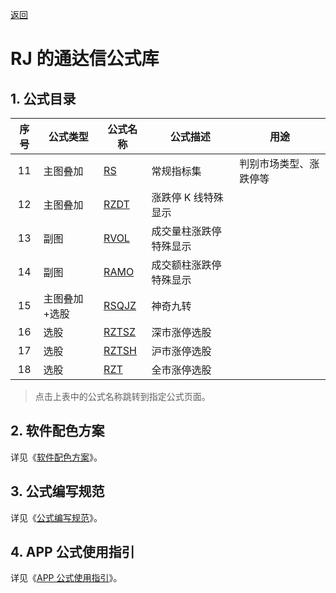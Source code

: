 [返回](../README.md)

# RJ 的通达信公式库

## 1. 公式目录

| 序号 | 公式类型      | 公式名称 | 公式描述   | 用途
|:----:|---------------|----------|------------|------------------------
| 11   | 主图叠加      | [RS]     | 常规指标集 | 判别市场类型、涨跌停等
| 12   | 主图叠加      | [RZDT]   | 涨跌停 K 线特殊显示
| 13   | 副图          | [RVOL]   | 成交量柱涨跌停特殊显示
| 14   | 副图          | [RAMO]   | 成交额柱涨跌停特殊显示
| 15   | 主图叠加+选股 | [RSQJZ]  | 神奇九转
| 16   | 选股          | [RZTSZ]  | 深市涨停选股
| 17   | 选股          | [RZTSH]  | 沪市涨停选股
| 18   | 选股          | [RZT]    | 全市涨停选股

> 点击上表中的公式名称跳转到指定公式页面。

[RS]: 11-RS-常规指标集.md
[RZDT]: 12-RZDT-涨跌停K线特殊显示.md
[RVOL]: 13-RVOL-成交量柱涨跌停特殊显示.md
[RAMO]: 14-RAMO-成交额柱涨跌停特殊显示.md
[RSQJZ]: 15-RSQJZ-神奇九转.md
[RZTSZ]: 16-RZTSZ-深市涨停选股.md
[RZTSH]: 17-RZTSH-沪市涨停选股.md
[RZT]: 18-RZT-全市涨停选股.md

## 2. 软件配色方案

详见《[软件配色方案](01-软件配色方案.md)》。

## 3. 公式编写规范

详见《[公式编写规范](02-公式编写规范.md)》。

## 4. APP 公式使用指引

详见《[APP 公式使用指引](03-APP公式使用指引.md)》。
